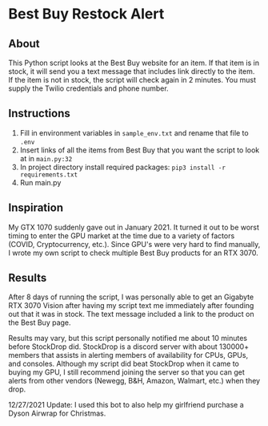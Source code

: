 # Best Buy Restock Alert

## About
This Python script looks at the Best Buy website for an item. If that item is in stock, it will send you a text message that includes link directly to the item. If the item is not in stock, the script will check again in 2 minutes. You must supply the Twilio credentials and phone number.

## Instructions
1. Fill in environment variables in `sample_env.txt` and rename that file to `.env`
2. Insert links of all the items from Best Buy that you want the script to look at in `main.py:32`
3. In project directory install required packages: `pip3 install -r requirements.txt`
4. Run main.py

## Inspiration
My GTX 1070 suddenly gave out in January 2021. It turned it out to be worst timing to enter the GPU market at the time due to a variety of factors (COVID, Cryptocurrency, etc.). Since GPU's were very hard to find manually, I wrote my own script to check multiple Best Buy products for an RTX 3070.

## Results
After 8 days of running the script, I was personally able to get an Gigabyte RTX 3070 Vision after having my script text me immediately after founding out that it was in stock. The text message included a link to the product on the Best Buy page. 

Results may vary, but this script personally notified me about 10 minutes before StockDrop did. StockDrop is a discord server with about 130000+ members that assists in alerting members of availability for CPUs, GPUs, and consoles. 
Although my script did beat StockDrop when it came to buying my GPU, I still recommend joining the server so that you can get alerts from other vendors (Newegg, B&H, Amazon, Walmart, etc.) when they drop.

12/27/2021 Update: I used this bot to also help my girlfriend purchase a Dyson Airwrap for Christmas.
